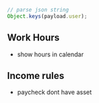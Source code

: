 ```js
// parse json string
Object.keys(payload.user);
```

## Work Hours

- show hours in calendar

## Income rules

- paycheck dont have asset
